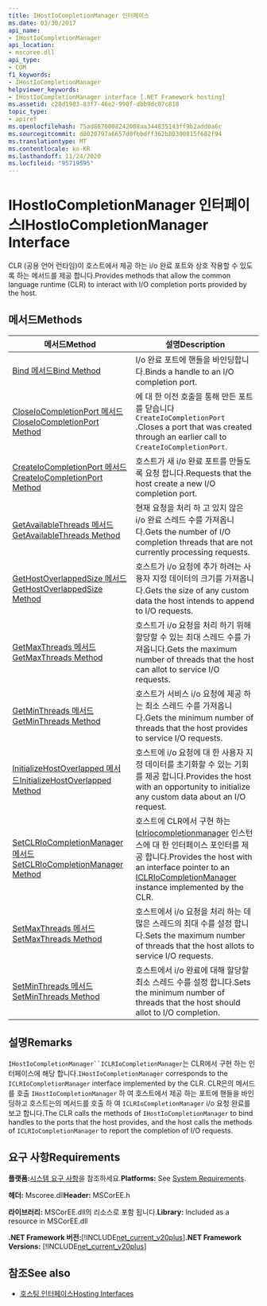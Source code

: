 ```yaml
---
title: IHostIoCompletionManager 인터페이스
ms.date: 03/30/2017
api_name:
- IHostIoCompletionManager
api_location:
- mscoree.dll
api_type:
- COM
f1_keywords:
- IHostIoCompletionManager
helpviewer_keywords:
- IHostIoCompletionManager interface [.NET Framework hosting]
ms.assetid: c28d1983-83f7-46e2-990f-dbb9dc07c818
topic_type:
- apiref
ms.openlocfilehash: 75ad8670008242008aa344835143ff9b2add0a6c
ms.sourcegitcommit: d8020797a6657d0fbbdff362b80300815f682f94
ms.translationtype: MT
ms.contentlocale: ko-KR
ms.lasthandoff: 11/24/2020
ms.locfileid: "95719595"
---
```

# <a name="ihostiocompletionmanager-interface"></a><span data-ttu-id="f8c29-102">IHostIoCompletionManager 인터페이스</span><span class="sxs-lookup"><span data-stu-id="f8c29-102">IHostIoCompletionManager Interface</span></span>

<span data-ttu-id="f8c29-103">CLR (공용 언어 런타임)이 호스트에서 제공 하는 i/o 완료 포트와 상호 작용할 수 있도록 하는 메서드를 제공 합니다.</span><span class="sxs-lookup"><span data-stu-id="f8c29-103">Provides methods that allow the common language runtime (CLR) to interact with I/O completion ports provided by the host.</span></span>  
  
## <a name="methods"></a><span data-ttu-id="f8c29-104">메서드</span><span class="sxs-lookup"><span data-stu-id="f8c29-104">Methods</span></span>  
  
|<span data-ttu-id="f8c29-105">메서드</span><span class="sxs-lookup"><span data-stu-id="f8c29-105">Method</span></span>|<span data-ttu-id="f8c29-106">설명</span><span class="sxs-lookup"><span data-stu-id="f8c29-106">Description</span></span>|  
|------------|-----------------|  
|[<span data-ttu-id="f8c29-107">Bind 메서드</span><span class="sxs-lookup"><span data-stu-id="f8c29-107">Bind Method</span></span>](ihostiocompletionmanager-bind-method.md)|<span data-ttu-id="f8c29-108">I/o 완료 포트에 핸들을 바인딩합니다.</span><span class="sxs-lookup"><span data-stu-id="f8c29-108">Binds a handle to an I/O completion port.</span></span>|  
|[<span data-ttu-id="f8c29-109">CloseIoCompletionPort 메서드</span><span class="sxs-lookup"><span data-stu-id="f8c29-109">CloseIoCompletionPort Method</span></span>](ihostiocompletionmanager-closeiocompletionport-method.md)|<span data-ttu-id="f8c29-110">에 대 한 이전 호출을 통해 만든 포트를 닫습니다 `CreateIoCompletionPort` .</span><span class="sxs-lookup"><span data-stu-id="f8c29-110">Closes a port that was created through an earlier call to `CreateIoCompletionPort`.</span></span>|  
|[<span data-ttu-id="f8c29-111">CreateIoCompletionPort 메서드</span><span class="sxs-lookup"><span data-stu-id="f8c29-111">CreateIoCompletionPort Method</span></span>](ihostiocompletionmanager-createiocompletionport-method.md)|<span data-ttu-id="f8c29-112">호스트가 새 i/o 완료 포트를 만들도록 요청 합니다.</span><span class="sxs-lookup"><span data-stu-id="f8c29-112">Requests that the host create a new I/O completion port.</span></span>|  
|[<span data-ttu-id="f8c29-113">GetAvailableThreads 메서드</span><span class="sxs-lookup"><span data-stu-id="f8c29-113">GetAvailableThreads Method</span></span>](ihostiocompletionmanager-getavailablethreads-method.md)|<span data-ttu-id="f8c29-114">현재 요청을 처리 하 고 있지 않은 i/o 완료 스레드 수를 가져옵니다.</span><span class="sxs-lookup"><span data-stu-id="f8c29-114">Gets the number of I/O completion threads that are not currently processing requests.</span></span>|  
|[<span data-ttu-id="f8c29-115">GetHostOverlappedSize 메서드</span><span class="sxs-lookup"><span data-stu-id="f8c29-115">GetHostOverlappedSize Method</span></span>](ihostiocompletionmanager-gethostoverlappedsize-method.md)|<span data-ttu-id="f8c29-116">호스트가 i/o 요청에 추가 하려는 사용자 지정 데이터의 크기를 가져옵니다.</span><span class="sxs-lookup"><span data-stu-id="f8c29-116">Gets the size of any custom data the host intends to append to I/O requests.</span></span>|  
|[<span data-ttu-id="f8c29-117">GetMaxThreads 메서드</span><span class="sxs-lookup"><span data-stu-id="f8c29-117">GetMaxThreads Method</span></span>](ihostiocompletionmanager-getmaxthreads-method.md)|<span data-ttu-id="f8c29-118">호스트가 i/o 요청을 처리 하기 위해 할당할 수 있는 최대 스레드 수를 가져옵니다.</span><span class="sxs-lookup"><span data-stu-id="f8c29-118">Gets the maximum number of threads that the host can allot to service I/O requests.</span></span>|  
|[<span data-ttu-id="f8c29-119">GetMinThreads 메서드</span><span class="sxs-lookup"><span data-stu-id="f8c29-119">GetMinThreads Method</span></span>](ihostiocompletionmanager-getminthreads-method.md)|<span data-ttu-id="f8c29-120">호스트가 서비스 i/o 요청에 제공 하는 최소 스레드 수를 가져옵니다.</span><span class="sxs-lookup"><span data-stu-id="f8c29-120">Gets the minimum number of threads that the host provides to service I/O requests.</span></span>|  
|[<span data-ttu-id="f8c29-121">InitializeHostOverlapped 메서드</span><span class="sxs-lookup"><span data-stu-id="f8c29-121">InitializeHostOverlapped Method</span></span>](ihostiocompletionmanager-initializehostoverlapped-method.md)|<span data-ttu-id="f8c29-122">호스트에 i/o 요청에 대 한 사용자 지정 데이터를 초기화할 수 있는 기회를 제공 합니다.</span><span class="sxs-lookup"><span data-stu-id="f8c29-122">Provides the host with an opportunity to initialize any custom data about an I/O request.</span></span>|  
|[<span data-ttu-id="f8c29-123">SetCLRIoCompletionManager 메서드</span><span class="sxs-lookup"><span data-stu-id="f8c29-123">SetCLRIoCompletionManager Method</span></span>](ihostiocompletionmanager-setclriocompletionmanager-method.md)|<span data-ttu-id="f8c29-124">호스트에 CLR에서 구현 하는 [Iclriocompletionmanager](iclriocompletionmanager-interface.md) 인스턴스에 대 한 인터페이스 포인터를 제공 합니다.</span><span class="sxs-lookup"><span data-stu-id="f8c29-124">Provides the host with an interface pointer to an [ICLRIoCompletionManager](iclriocompletionmanager-interface.md) instance implemented by the CLR.</span></span>|  
|[<span data-ttu-id="f8c29-125">SetMaxThreads 메서드</span><span class="sxs-lookup"><span data-stu-id="f8c29-125">SetMaxThreads Method</span></span>](ihostiocompletionmanager-setmaxthreads-method.md)|<span data-ttu-id="f8c29-126">호스트에서 i/o 요청을 처리 하는 데 많은 스레드의 최대 수를 설정 합니다.</span><span class="sxs-lookup"><span data-stu-id="f8c29-126">Sets the maximum number of threads that the host allots to service I/O requests.</span></span>|  
|[<span data-ttu-id="f8c29-127">SetMinThreads 메서드</span><span class="sxs-lookup"><span data-stu-id="f8c29-127">SetMinThreads Method</span></span>](ihostiocompletionmanager-setminthreads-method.md)|<span data-ttu-id="f8c29-128">호스트에서 i/o 완료에 대해 할당할 최소 스레드 수를 설정 합니다.</span><span class="sxs-lookup"><span data-stu-id="f8c29-128">Sets the minimum number of threads that the host should allot to I/O completion.</span></span>|  
  
## <a name="remarks"></a><span data-ttu-id="f8c29-129">설명</span><span class="sxs-lookup"><span data-stu-id="f8c29-129">Remarks</span></span>  

 <span data-ttu-id="f8c29-130">`IHostIoCompletionManager``ICLRIoCompletionManager`는 CLR에서 구현 하는 인터페이스에 해당 합니다.</span><span class="sxs-lookup"><span data-stu-id="f8c29-130">`IHostIoCompletionManager` corresponds to the `ICLRIoCompletionManager` interface implemented by the CLR.</span></span> <span data-ttu-id="f8c29-131">CLR은의 메서드를 호출 `IHostIoCompletionManager` 하 여 호스트에서 제공 하는 포트에 핸들을 바인딩하고 호스트는의 메서드를 호출 하 여 `ICLRIoCompletionManager` i/o 요청 완료를 보고 합니다.</span><span class="sxs-lookup"><span data-stu-id="f8c29-131">The CLR calls the methods of `IHostIoCompletionManager` to bind handles to the ports that the host provides, and the host calls the methods of `ICLRIoCompletionManager` to report the completion of I/O requests.</span></span>  
  
## <a name="requirements"></a><span data-ttu-id="f8c29-132">요구 사항</span><span class="sxs-lookup"><span data-stu-id="f8c29-132">Requirements</span></span>  

 <span data-ttu-id="f8c29-133">**플랫폼:**[시스템 요구 사항](../../get-started/system-requirements.md)을 참조하세요.</span><span class="sxs-lookup"><span data-stu-id="f8c29-133">**Platforms:** See [System Requirements](../../get-started/system-requirements.md).</span></span>  
  
 <span data-ttu-id="f8c29-134">**헤더:** Mscoree.dll</span><span class="sxs-lookup"><span data-stu-id="f8c29-134">**Header:** MSCorEE.h</span></span>  
  
 <span data-ttu-id="f8c29-135">**라이브러리:** MSCorEE.dll의 리소스로 포함 됩니다.</span><span class="sxs-lookup"><span data-stu-id="f8c29-135">**Library:** Included as a resource in MSCorEE.dll</span></span>  
  
 <span data-ttu-id="f8c29-136">**.NET Framework 버전:**[!INCLUDE[net_current_v20plus](../../../../includes/net-current-v20plus-md.md)]</span><span class="sxs-lookup"><span data-stu-id="f8c29-136">**.NET Framework Versions:** [!INCLUDE[net_current_v20plus](../../../../includes/net-current-v20plus-md.md)]</span></span>  
  
## <a name="see-also"></a><span data-ttu-id="f8c29-137">참조</span><span class="sxs-lookup"><span data-stu-id="f8c29-137">See also</span></span>

- [<span data-ttu-id="f8c29-138">호스팅 인터페이스</span><span class="sxs-lookup"><span data-stu-id="f8c29-138">Hosting Interfaces</span></span>](hosting-interfaces.md)
